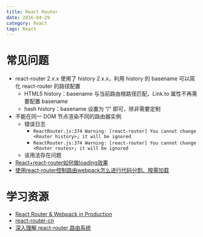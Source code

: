 ```yaml
---
title: React Router
date: 2016-04-29
category: React
tags: React
---
```


# 常见问题
- react-router 2.x.x 使用了 history 2.x.x，利用 history 的 basename 可以简化 react-router 的路径配置
    - HTML5 history：basename 与当前路由根路径匹配，Link.to 属性不再需要配置 basename
    - hash history：basename 设置为 “/” 即可，除非需要定制
- 不能在同一 DOM 节点渲染不同的路由器实例
    - 错误日志
        - `ReactRouter.js:374 Warning: [react-router] You cannot change <Router history>; it will be ignored`
        - `ReactRouter.js:374 Warning: [react-router] You cannot change <Router routes>; it will be ignored`
    - 该用法存在问题
- [React+react-router如何做loading效果](http://react-china.org/t/react-react-router-loading/5815)
- [使用react-router控制路由webpack怎么进行代码分割、按需加载](http://react-china.org/t/react-router-webpack/2524)

# 学习资源
- [React Router & Webpack in Production](https://reactjsnews.com/webpack-in-production)
- [react-router-cn](https://github.com/react-guide/react-router-cn)
- [深入理解 react-router 路由系统](https://zhuanlan.zhihu.com/p/20381597?refer=purerender)
